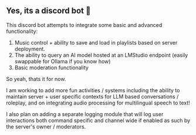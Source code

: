 ## Yes, its a discord bot 🤖

This discord bot attempts to integrate some basic and advanced functionality:

1. Music control + ability to save and load in playlists based on server deployment.
2. The ability to query an AI model hosted at an LMStudio endpoint (easily swappable for Ollama if you know how)
3. Basic moderation functionality

So yeah, thats it for now.

I am working to add more fun activities / systems including the ability to maintain server + user specific contexts for LLM based conversations / roleplay,
and on integrating audio processing for multilingual speech to text!

I also plan on adding a separate logging module that will log user interactions both command specific and channel wide if enabled as such by the server's owner / moderators.
